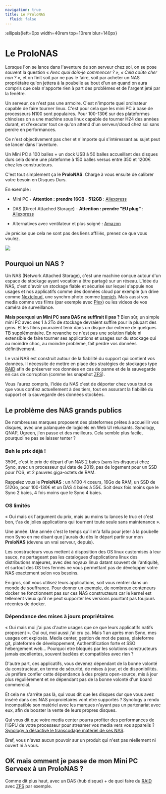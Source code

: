 ```yaml
---
navigation: true
title: Le ProloNAS
  fluid: false
---
```

:ellipsis{left=0px width=40rem top=10rem blur=140px}
# Le ProloNAS

Lorsque l'on se lance dans l'aventure de son serveur chez soi, on se pose souvent la question _« Avec quoi dois-je commencer ? »_, _« Cela coûte cher non ? »_, et on finit soit par ne pas le faire, soit par acheter un NAS propriétaire qu'on jettera à la poubelle au bout d'un an quand on aura compris que cela n'apporte rien à part des problèmes et de l'argent jeté par la fenêtre.

Un serveur, ce n'est pas une armoire. C'est n'importe quel ordinateur capable de faire tourner linux. C'est pour cela que les mini PC à base de processeurs N100 sont populaires. Pour 100-130€ sur des plateformes chinoises on a une machine sous linux capable de tourner H24 des années durant, et d'executer tout ce qu'on attend d'un serveur/cloud chez soi sans perdre en performances.

Ce n'est objectivement pas cher et n'importe qui s'intéressant au sujet peut se lancer dans l'aventure.

Un Mini PC à 100 balles + un dock USB à 50 balles accueillant des disques durs cela donne une plateforme à 150 balles versus entre 350 et 1200€ chez les constructeurs.

C'est tout simplement ça le **ProloNAS**. Charge à vous ensuite de calibrer votre besoin en Disques Durs.

En exemple :

- Mini PC - **Attention : prendre 16GB - 512GB** : [Aliexpress](https://fr.aliexpress.com/item/1005008477986765.html) 
- DAS (Direct Attached Storage) - **Attention : prendre "EU plug"** : [Aliexpress](https://fr.aliexpress.com/item/1005007933987260.html)

- Alternatives avec ventilateur et plus soigné : [Amazon](https://www.amazon.fr/Boîtier-Disque-Ventilateur-Supportant-Capacité/dp/B0DD3GSSCX) 

Je précise que cela ne sont pas des liens affiliés, prenez ce que vous voulez.

![](/img/global/prolonas.svg)

## Pourquoi un NAS ?

Un NAS (Network Attached Storage), c'est une machine conçue autour d'un espace de stockage ayant vocation a être partagé sur un réseau. L'idée du NAS, c'est d'avoir un stockage fiable et sécurisé sur lequel s'appuie nos usages et nos applicatifs comme des données cloud par exemple (un drive comme [Nextcloud](/serveex/cloud/nextcloud), une synchro photo comme [Immich](/serveex/cloud/immich,...). Mais aussi vos media comme vos films (par exemple avec [Plex](/serveex/cloud/plex)) ou les videos de vos caméra de surveillance.

**Mais pourquoi un Mini PC sans DAS ne suffirait il pas ?** Bien sûr, un simple mini PC avec ses 1 à 2To de stockage devraient suffire pour la plupart des gens. Et les films pourraient tenir dans un disque dur externe de quelques TB supplémentaire. En revanche ce n'est pas une solution fiable ni extensible de faire tourner ses applications et usages sur du stockage qui au moindre choc, au moindre probleme, fait perdre vos données définitivement.

Le vrai NAS est construit autour de la fiabilité du support qui contient vos données. Il nécessite de mettre en place des stratégies de stockages type [RAID](/generalites/stockage/raid) afin de préserver vos données en cas de panne et de la sauvegarde en cas de corruption (comme les snapshot [ZFS](/generalites/stockage/zfs)).

Vous l'aurez compris, l'idée du NAS c'est de déporter chez vous tout ce que vous confiez actuellement à des tiers, tout en assurant la fiabilité du support et la sauvegarde des données stockées.

## Le problème des NAS grands publics

De nombreuses marques proposent des plateformes prêtes à accueillir vos disques, avec une palanquée de logiciels en Web UI reluisants. Synology, QNAP, Ugreen, j'en passe et des meilleurs. Cela semble plus facile, pourquoi ne pas se laisser tenter ?

### Beh le prix déjà !

350€, c'est le prix de départ d'un NAS 2 baies (sans les disques) chez Syno, avec un processeur qui date de 2019, pas de logement pour un SSD pour l'OS, et 2 pauvres giga-octets de RAM.

Rappelez vous le **ProloNAS** : un N100 4 coeurs, 16Go de RAM, un SSD de 512Go, pour 100-130€ et un DAS 4 baies à 55€. Soit deux fois moins que le Syno 2 baies, 4 fois moins que le Syno 4 baies.

### OS limités

« Oui mais ok l'argument du prix, mais au moins tu lances le truc et c'est bon, t'as de jolies applications qui tournent toute seule sans maintenance ».

Une année. Une année c'est le temps qu'il m'a fallu pour jeter à la poubelle mon Syno en me disant que j'aurais du dès le départ partir sur mon **ProloNAS** (devenu un vrai serveur, depuis).

Les constructeurs vous mettent à disposition des OS linux customisés à leur sauce, ne partageant pas les catalogues d'applications linux des distributions majeures, avec des noyaux linux datant souvent de l'antiquité, et surtout des OS tres fermés ne vous permettant pas de développer votre NAS exactement selon vos besoins.

En gros, soit vous utilisez leurs applications, soit vous rentrer dans un monde de souffrance. Pour donner un exemple, de nombreux conteneurs docker ne fonctionnent pas sur ces NAS constructeurs car le kernel est tellement vieux qu'il ne peut supporter les versions pourtant pas toujours récentes de docker.


### Dépendance des mises à jours propriétaires

« Oui mais moi j'ai pas d'autre usages que ce que leurs applicatifs natifs proposent ». Oui oui, moi aussi j'ai cru ça. Mais 1 an après mon Syno, mes usages ont explosés. Media center, gestion de mot de passe, plateforme git, plateforme de développement, Authentification forte et SSO hébergement web... Pourquoi etre bloqués par les solutions constructeurs jamais excellentes, souvent baclées et compatibles avec rien ?

D'autre part, ces applicatifs, vous devenez dépendant de la bonne volonté du constructeur, en terme de sécurité, de mises à jour, et de disponibilités. Je préfère confier cette dépendance à des projets open-source, mis à jour plus régulièrement et ne dépendant pas de la bonne volonté d'un board commercial.

Et cela ne s'arrête pas là, qui vous dit que les disques dur que vous avez inséré dans ces NAS proproietaires vont etre supportés ? Synology a rendu incompatible son matériel avec les marques n'ayant pas un partenariat avec eux, afin de booster la vente de leurs propres disques.

Qui vous dit que votre media center pourra profiter des performances de l'iGPU de votre processeur pour streamer vos media vers vos appareils ? [Synology a désactivé le transcodage matériel de ses NAS](https://www.cachem.fr/synology-desactive-transcodage-materiel-nas/).

Bref, vous n'avez aucun pouvoir sur un produit qui n'est pas réellement ni ouvert ni à vous.

## OK mais omment je passe de mon Mini PC Serveex à un ProloNAS ?

Comme dit plus haut, avec un DAS (hub disque) + de quoi faire du [RAID](/generalites/stockage/raid) avec [ZFS](/generalites/stockage/zfs) par exemple.

